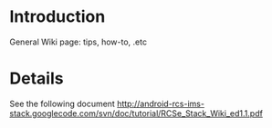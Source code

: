 # Introduction #

General Wiki page: tips, how-to, .etc


# Details #

See the following document http://android-rcs-ims-stack.googlecode.com/svn/doc/tutorial/RCSe_Stack_Wiki_ed1.1.pdf